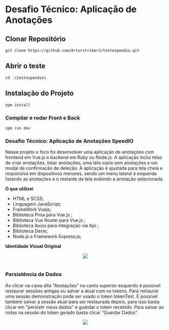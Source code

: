 # Desafio Técnico: Aplicação de Anotações

## Clonar Repositório
```
git clone https://github.com/Arturstriker3/testespeedio.git
```

## Abrir o teste
```
cd .\testespeedio\ 
```

## Instalação do Projeto
```
npm install
```

### Compilar e rodar Front e Back
```
npm run dev
```

### Desafio Técnico: Aplicação de Anotações SpeedIO 
 
 
 Nesse projeto o foco foi desenvolver uma aplicação de anotações com frontend em Vue.js e backend em Ruby ou Node.js. A aplicação inclui telas de criar anotações, listar anotações, uma tela vazia sem anotações e um modal de confirmação de deleção. A aplicação é ajustada para tela cheia e responsiva em dispositivos menores, sendo um menu lateral à esquerda listando as anotações e o restante da tela exibindo a anotação selecionada.
 
 **O que utilizei**
* HTML e SCSS;
* Linguagem JavaScript;
* FrameWork Vuejs;
* Biblioteca Pinia para Vue.js ;
* Biblioteca Vue Router para Vue.js ;
* Biblioteca Axios para integração via Api ;
* Biblioteca Dexie;
* Node.js e Framework Express.js;

**Identidade Visual Original**
<div align="center">
<img src="https://hypnotic-shawl-90c.notion.site/image/https%3A%2F%2Fprod-files-secure.s3.us-west-2.amazonaws.com%2F93aa38b6-ebb0-48c4-b27c-4457d0f9fff4%2F82c516e4-caac-45ae-b1e1-16b0b534c00f%2FUntitled.png?table=block&id=8039ca3d-9589-4646-9289-6bec627727a4&spaceId=93aa38b6-ebb0-48c4-b27c-4457d0f9fff4&width=2000&userId=&cache=v2" width="auto" height="auto" />
</div>
<br/>

### Persistência de Dados 
 
 Ao clicar na caixa alta "Anotações" no canto superior esquerdo é possível restaurar sessões antigas ou salvar a atual com os tokens. Para restaurar uma sessão demonstração pode ser usado o token tokenTest. É possível também salvar a sessão atual para ser restaurada depois, para isso basta clicar em "persistir meus dados" e guardar o token recebido. Para salvar as notas na sessão do token gerado basta clicar "Guardar Dados".

 <div align="center">
<img src="![image](https://github.com/Arturstriker3/testespeedio/assets/59231364/d8faa67f-5239-44b9-b181-bd596d3fd1b3)
" width="auto" height="auto" />
</div>
<br/>

